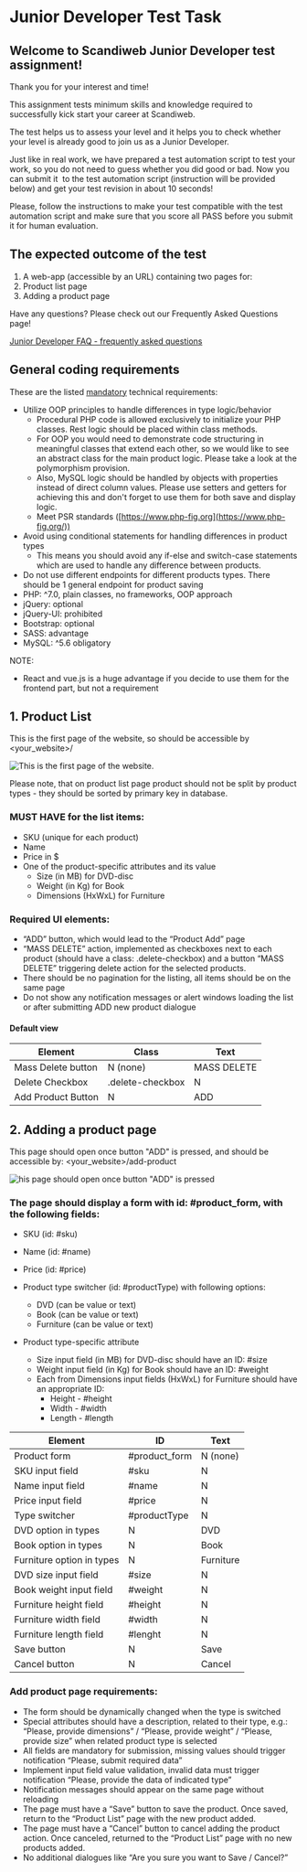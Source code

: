 # Junior Developer Test Task

## Welcome to Scandiweb Junior Developer test assignment!

Thank you for your interest and time!

This assignment tests minimum skills and knowledge required to successfully kick start your career at Scandiweb.

The test helps us to assess your level and it helps you to check whether your level is already good to join us as a Junior Developer.

Just like in real work, we have prepared a test automation script to test your work, so you do not need to guess whether you did good or bad. Now you can submit it  to the test automation script (instruction will be provided below) and get your test revision in about 10 seconds!

Please, follow the instructions to make your test compatible with the test automation script and make sure that you score all PASS before you submit it for human evaluation.

## The expected outcome of the test

1. A web-app (accessible by an URL) containing two pages for:
2. Product list page
3. Adding a product page

Have any questions? Please check out our Frequently Asked Questions page!

[Junior Developer FAQ - frequently asked questions](faq.md)

## General coding requirements

These are the listed <ins>mandatory</ins> technical requirements:

- Utilize OOP principles to handle differences in type logic/behavior
  - Procedural PHP code is allowed exclusively to initialize your PHP classes. Rest logic should be placed within class methods.
  - For OOP you would need to demonstrate code structuring in meaningful classes that extend each other, so we would like to see an abstract class for the main product logic. Please take a look at the polymorphism provision.
  - Also, MySQL logic should be handled by objects with properties instead of direct column values. Please use setters and getters for achieving this and don't forget to use them for both save and display logic.
  - Meet PSR standards ([https://www.php-fig.org](https://www.php-fig.org/))
- Avoid using conditional statements for handling differences in product types
  - This means you should avoid any if-else and switch-case statements which are used to handle any difference between products.
- Do not use different endpoints for different products types. There should be 1 general endpoint for product saving
- PHP: ^7.0, plain classes, no frameworks, OOP approach
- jQuery: optional
- jQuery-UI: prohibited
- Bootstrap: optional
- SASS: advantage
- MySQL: ^5.6 obligatory

NOTE:
- React and vue.js is a huge advantage if you decide to use them for the frontend part, but not a requirement

## 1. Product List

This is the first page of the website, so should be accessible by <your\_website>/

![This is the first page of the website.](images/1-productlist.png)

Please note, that on product list page product should not be split by product types - they should be sorted by primary key in database.

### MUST HAVE for the list items:

- SKU (unique for each product)
- Name
- Price in $
- One of the product-specific attributes and its value
  - Size (in MB) for DVD-disc
  - Weight (in Kg) for Book
  - Dimensions (HxWxL) for Furniture

### Required UI elements:

- “ADD” button, which would lead to the “Product Add” page
- “MASS DELETE” action, implemented as checkboxes next to each product (should have a class: .delete-checkbox) and a button “MASS DELETE” triggering delete action for the selected products.
- There should be no pagination for the listing, all items should be on the same page
- Do not show any notification messages or alert windows loading the list or after submitting ADD new product dialogue

#### Default view
| Element            | Class            | Text        |
| ------------------ | ---------------- | ----------- |
| Mass Delete button | N (none)         | MASS DELETE |
| Delete Checkbox    | .delete-checkbox | N           |
| Add Product Button | N                | ADD         |


## 2. Adding a product page

This page should open once button "ADD" is pressed, and should be accessible by: <your\_website>/add-product

![his page should open once button "ADD" is pressed](images/2-productadd.png)


### The page should display a form with id: #product_form, with the following fields:

- SKU (id: #sku)
- Name (id: #name)
- Price (id: #price)

- Product type switcher (id: #productType) with following options:
  - DVD (can be value or text)
  - Book (can be value or text)
  - Furniture (can be value or text)

- Product type-specific attribute
  - Size input field (in MB) for DVD-disc should have an ID: #size
  - Weight input field (in Kg) for Book should have an ID: #weight
  - Each from Dimensions input fields (HxWxL) for Furniture should have an appropriate ID:
    - Height - #height
    - Width - #width
    - Length - #length

| Element                   | ID            | Text      |
| ------------------------- | ------------- | --------- |
| Product form              | #product_form | N (none)  |
| SKU input field           | #sku          | N         |
| Name input field          | #name         | N         |
| Price input field         | #price        | N         |
| Type switcher             | #productType  | N         |
| DVD option in types       | N             | DVD       |
| Book option in types      | N             | Book      |
| Furniture option in types | N             | Furniture |
| DVD size input field      | #size         | N         |
| Book weight input field   | #weight       | N         |
| Furniture height field    | #height       | N         |
| Furniture width field     | #width        | N         |
| Furniture length field    | #lenght       | N         |
| Save button               | N             | Save      |
| Cancel button             | N             | Cancel    |

### Add product page requirements:

- The form should be dynamically changed when the type is switched
- Special attributes should have a description, related to their type, e.g.: “Please, provide dimensions” / “Please, provide weight” / “Please, provide size” when related product type is selected
- All fields are mandatory for submission, missing values should trigger notification “Please, submit required data”
- Implement input field value validation, invalid data must trigger notification “Please, provide the data of indicated type”
- Notification messages should appear on the same page without reloading
- The page must have a “Save” button to save the product. Once saved, return to the “Product List” page with the new product added.
- The page must have a “Cancel” button to cancel adding the product action. Once canceled, returned to the “Product List” page with no new products added.
- No additional dialogues like “Are you sure you want to Save / Cancel?”

